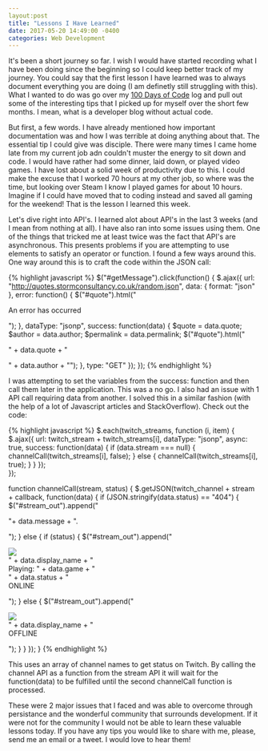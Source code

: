 ```yaml
---
layout:post
title: "Lessons I Have Learned"
date: 2017-05-20 14:49:00 -0400
categories: Web Development
---
```

It's been a short journey so far. I wish I would have started recording what I have been doing since the beginning so I could keep better track of my journey. You could say that the first lesson I have learned was to always document everything you are doing (I am definetly still struggling with this). What I wanted to do was go over my [100 Days of Code] log and pull out some of the interesting tips that I picked up for myself over the short few months. I mean, what is a developer blog without actual code.

But first, a few words. I have already mentioned how important documentation was and how I was terrible at doing anything about that. The essential tip I could give was disciple. There were many times I came home late from my current job adn couldn't muster the energy to sit down and code. I would have rather had some dinner, laid down, or played video games. I have lost about a solid week of productivity due to this. I could make the excuse that I worked 70 hours at my other job, so where was the time, but looking over Steam I know I played games for about 10 hours. Imagine if I could have moved that to coding instead and saved all gaming for the weekend! That is the lesson I learned this week.

Let's dive right into API's. I learned alot about API's in the last 3 weeks (and I mean from nothing at all). I have also ran into some issues using them. One of the things that tricked me at least twice was the fact that API's are asynchronous. This presents problems if you are attempting to use elements to satisfy an operator or function. I found a few ways around this. One way around this is to craft the code within the JSON call:

{% highlight javascript %}
$("#getMessage").click(function() {
  $.ajax({
    url: "http://quotes.stormconsultancy.co.uk/random.json",
    data: {
      format: "json"
    },
    error: function() {
      $("#quote").html("<p>An error has occurred</p>");
    },
    dataType: "jsonp",
    success: function(data) {
      $quote = data.quote;
      $author = data.author;
      $permalink = data.permalink;
      $("#quote").html("<p class='quote-text'>" + data.quote + "</p><p class='author-text'>" + data.author + "</h1>");
    },
    type: "GET"
  });
});
{% endhighlight %}

I was attempting to set the variables from the success: function and then call them later in the application. This was a no go.  I also had an issue with 1 API call requiring data from another. I solved this in a similar fashion (with the help of a lot of Javascript articles and StackOverflow). Check out the code:

{% highlight javascript %}
$.each(twitch_streams, function (i, item) {
  $.ajax({
    url: twitch_stream + twitch_streams[i],
    dataType: "jsonp",
    async: true,
    success: function(data) {
      if (data.stream === null) {
        channelCall(twitch_streams[i], false);
      } else {
        channelCall(twitch_streams[i], true);
      }
    }
  });  
});

function channelCall(stream, status) {
   $.getJSON(twitch_channel + stream + callback, function(data) {
    if (JSON.stringify(data.status) == "404") {
        $("#stream_out").append("<div class='between-streams'><p class='streams'>"+ data.message + ".</p></div>");
      } else {
        if (status) {
          $("#stream_out").append("<div class='between-streams'><p class='streams'><a href='" + data.url + "'><img src='" + data.logo + "'/></a><br>" + data.display_name + "<br>Playing: " + data.game + "<br>" + data.status + "<br>ONLINE</p></div>");
        } else {
          $("#stream_out").append("<div class='between-streams'><p class='streams'><a href='" + data.url + "'><img src='" + data.logo + "'/></a><br>" + data.display_name + "<br>OFFLINE</p></div>");
      }
    }
  });
}
{% endhighlight %}

This uses an array of channel names to get status on Twitch. By calling the channel API as a function from the stream API it will wait for the function(data) to be fulfilled until the second channelCall function is processed.

These were 2 major issues that I faced and was able to overcome through persistance and the wonderful community that surrounds development. If it were not for the community I would not be able to learn these valuable lessons today. If you have any tips you would like to share with me, please, send me an email or a tweet. I would love to hear them!

[100 Days of Code]:https://github.com/jcolborn-dropdeadgames/100-days-of-code 
